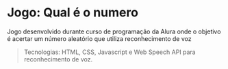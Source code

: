 # Jogo: Qual é o numero
Jogo desenvolvido durante curso de programação da Alura onde o objetivo é acertar um número aleatório que utiliza reconhecimento de voz

>Tecnologias: HTML, CSS, Javascript e Web Speech API para reconhecimento de voz.

